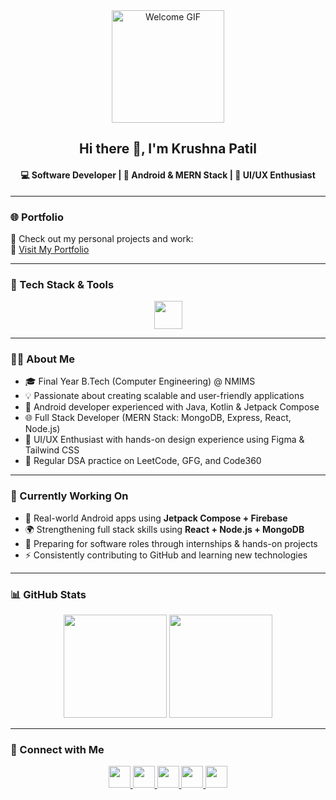 <div align="center">
  <img src="https://media3.giphy.com/media/78XCFBGOlS6keY1Bil/giphy.gif" height="180" alt="Welcome GIF" />
  <h2>Hi there 👋, I'm <strong>Krushna Patil</strong></h2>
  <h4>💻 Software Developer | 📱 Android & MERN Stack | 🎨 UI/UX Enthusiast</h4>
</div>

---

### 🌐 Portfolio
🎯 Check out my personal projects and work:  
🔗 [Visit My Portfolio](https://my-portfolio-krushnapatil18s-projects.vercel.app/)

---

### 🚀 Tech Stack & Tools
<div align="center">
  <img src="https://skillicons.dev/icons?i=java,kotlin,androidstudio,js,react,nodejs,express,mongodb,firebase,html,css,git,github,vscode" height="45" />
</div>

---

### 👨‍💻 About Me
- 🎓 Final Year B.Tech (Computer Engineering) @ NMIMS  
- 💡 Passionate about creating scalable and user-friendly applications  
- 📲 Android developer experienced with Java, Kotlin & Jetpack Compose  
- 🌐 Full Stack Developer (MERN Stack: MongoDB, Express, React, Node.js)  
- 🎨 UI/UX Enthusiast with hands-on design experience using Figma & Tailwind CSS  
- 🧠 Regular DSA practice on LeetCode, GFG, and Code360  

---

### 🎯 Currently Working On
- 🔧 Real-world Android apps using **Jetpack Compose + Firebase**  
- 🌍 Strengthening full stack skills using **React + Node.js + MongoDB**  
- 💼 Preparing for software roles through internships & hands-on projects  
- ⚡ Consistently contributing to GitHub and learning new technologies  

---

### 📊 GitHub Stats
<div align="center">
  <img src="https://github-readme-stats.vercel.app/api?username=krushnapatil18&show_icons=true&theme=tokyonight" height="165" />
  <img src="https://github-readme-stats.vercel.app/api/top-langs/?username=krushnapatil18&layout=compact&theme=tokyonight" height="165" />
</div>

---

### 🤝 Connect with Me
<div align="center">
  <a href="https://github.com/krushnapatil18">
    <img src="https://img.shields.io/badge/GitHub-181717?style=for-the-badge&logo=github&logoColor=white" height="35" />
  </a>
  <a href="https://www.linkedin.com/in/krushnapatil18">
    <img src="https://img.shields.io/badge/LinkedIn-0077B5?style=for-the-badge&logo=linkedin&logoColor=white" height="35" />
  </a>
  <a href="https://www.instagram.com/krxnaptl18">
    <img src="https://img.shields.io/badge/Instagram-E4405F?style=for-the-badge&logo=instagram&logoColor=white" height="35" />
  </a>
  <a href="https://leetcode.com/krushnapatil18">
    <img src="https://img.shields.io/badge/LeetCode-FFA116?style=for-the-badge&logo=leetcode&logoColor=white" height="35" />
  </a>
  <a href="mailto:krushnakk2004@gmail.com">
    <img src="https://img.shields.io/badge/Gmail-D14836?style=for-the-badge&logo=gmail&logoColor=white" height="35" />
  </a>
</div>
